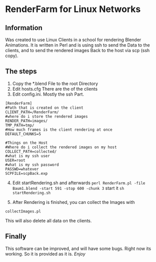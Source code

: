 # RenderFarm for Linux Networks

## Information

Was created to use Linux Clients in a school for rendering Blender Animations.
It is written in Perl and is using ssh to send the Data to the clients, and
to send the rendered images Back to the host via scp (ssh copy).

## The steps
1. Copy the *.blend File to the root Directory
2. Edit hosts.cfg
   There are the <hostnames> of the clients
3. Edit config.ini. Mostly the ssh Part.
```
[RenderFarm]
#Path that is created on the client
CLIENT_PATH=/RenderFarm/
#where do i store the rendered images
RENDER_PATH=images/
TMP_PATH=tmp/
#How much frames is the client rendering at once
DEFAULT_CHUNKS=5

#Things on the Host
#Where do i collect the rendered images on my host
COLLECT_PATH=collected/
#what is my ssh user
USER=root
#what is my ssh password
PASSWD=whatever
SCPFILE=scpBack.exp
```
4. Edit startRendering.sh and afterwards
`perl RenderFarm.pl -file Baum1.blend -start 591 -stop 600 -chunk 3`
start it `sh startRendering.sh`

5. After Rendering is finished, you can collect the Images with
```
collectImages.pl
```
This will also delete all data on the clients.
## Finally
This software can be improved, and will have some bugs. Right now its working.
So it is provided as it is. *Enjoy*

